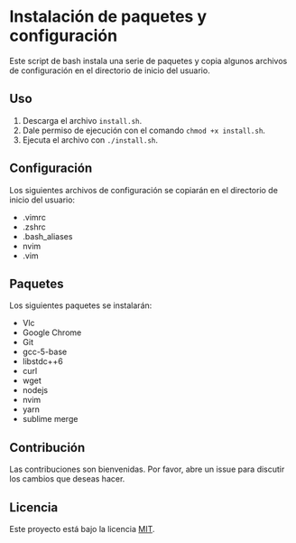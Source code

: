 # Instalación de paquetes y configuración

Este script de bash instala una serie de paquetes y copia algunos archivos de configuración en el directorio de inicio del usuario. 

## Uso

1. Descarga el archivo `install.sh`.
2. Dale permiso de ejecución con el comando `chmod +x install.sh`.
3. Ejecuta el archivo con `./install.sh`.

## Configuración 

Los siguientes archivos de configuración se copiarán en el directorio de inicio del usuario:

- .vimrc
- .zshrc
- .bash_aliases
- nvim
- .vim

## Paquetes

Los siguientes paquetes se instalarán:

- Vlc
- Google Chrome
- Git
- gcc-5-base
- libstdc++6
- curl 
- wget
- nodejs
- nvim
- yarn
- sublime merge

## Contribución

Las contribuciones son bienvenidas. Por favor, abre un issue para discutir los cambios que deseas hacer. 

## Licencia

Este proyecto está bajo la licencia [MIT](https://github.com/Jonathan339/dotfiles/blob/main/LICENSE).

